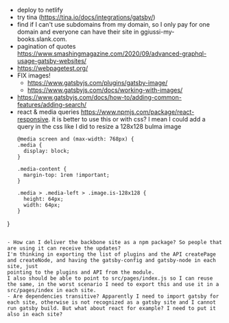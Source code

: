 - deploy to netlify
- try tina (https://tina.io/docs/integrations/gatsby/)
- find if I can't use subdomains from my domain, so I only pay for one domain and everyone can have their site in ggiussi-my-books.slank.com.
- pagination of quotes https://www.smashingmagazine.com/2020/09/advanced-graphql-usage-gatsby-websites/
- https://webpagetest.org/
- FIX images! 
  - https://www.gatsbyjs.com/plugins/gatsby-image/
  - https://www.gatsbyjs.com/docs/working-with-images/
- https://www.gatsbyjs.com/docs/how-to/adding-common-features/adding-search/
- react & media queries https://www.npmjs.com/package/react-responsive. it is better to use this or with css? I mean I could 
  add a query in the css like I did to resize a 128x128 bulma image 
  ```
  @media screen and (max-width: 768px) {
  .media {
    display: block;
  }

  .media-content {
    margin-top: 1rem !important;
  }

  .media > .media-left > .image.is-128x128 {
    height: 64px;
    width: 64px;
  }

}
  ```

- How can I deliver the backbone site as a npm package? So people that are using it can receive the updates?
  I'm thinking in exporting the list of plugins and the API createPage and createNode, and having the gatsby-config and gatsby-node in each site, just 
  pointing to the plugins and API from the module.
  I also should be able to point to src/pages/index.js so I can reuse the same, in the worst scenario I need to export this and use it in a src/pages/index in each site.
- Are dependencies transitive? Apparently I need to import gatsby for each site, otherwise is not recognized as a gatsby site and I cannot run gatsby build. But what about react for example? I need to put it also in each site?